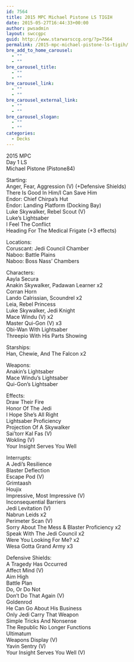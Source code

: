 ```yaml
---
id: 7564
title: 2015 MPC Michael Pistone LS TIGIH
date: 2015-05-27T16:44:33+00:00
author: pwsadmin
layout: swccgpc
guid: http://www.starwarsccg.org/?p=7564
permalink: /2015-mpc-michael-pistone-ls-tigih/
bre_add_to_home_carousel:
  - ""
  - ""
bre_carousel_title:
  - ""
  - ""
bre_carousel_link:
  - ""
  - ""
bre_carousel_external_link:
  - ""
  - ""
bre_carousel_slogan:
  - ""
  - ""
categories:
  - Decks
---
```

2015 MPC  
Day 1 LS  
Michael Pistone (Pistone84)

Starting:  
Anger, Fear, Aggression (V) (+Defensive Shields)  
There Is Good In Him/I Can Save Him  
Endor: Chief Chirpa&#8217;s Hut  
Endor: Landing Platform (Docking Bay)  
Luke Skywalker, Rebel Scout (V)  
Luke&#8217;s Lightsaber  
I Feel The Conflict  
Heading For The Medical Frigate (+3 effects)

Locations:  
Coruscant: Jedi Council Chamber  
Naboo: Battle Plains  
Naboo: Boss Nass&#8217; Chambers

Characters:  
Aayla Secura  
Anakin Skywalker, Padawan Learner x2  
Corran Horn  
Lando Calrissian, Scoundrel x2  
Leia, Rebel Princess  
Luke Skywalker, Jedi Knight  
Mace Windu (V) x2  
Master Qui-Gon (V) x3  
Obi-Wan With Lightsaber  
Threepio With His Parts Showing

Starships:  
Han, Chewie, And The Falcon x2

Weapons:  
Anakin&#8217;s Lightsaber  
Mace Windu&#8217;s Lightsaber  
Qui-Gon&#8217;s Lightsaber

Effects:  
Draw Their Fire  
Honor Of The Jedi  
I Hope She&#8217;s All Right  
Lightsaber Proficiency  
Projection Of A Skywalker  
Sai&#8217;torr Kal Fas (V)  
Wokling (V)  
Your Insight Serves You Well

Interrupts:  
A Jedi&#8217;s Resilience  
Blaster Deflection  
Escape Pod (V)  
Grimtaash  
Houjix  
Impressive, Most Impressive (V)  
Inconsequential Barriers  
Jedi Levitation (V)  
Nabrun Leids x2  
Perimeter Scan (V)  
Sorry About The Mess & Blaster Proficiency x2  
Speak With The Jedi Council x2  
Were You Looking For Me? x2  
Wesa Gotta Grand Army x3

Defensive Shields:  
A Tragedy Has Occurred  
Affect Mind (V)  
Aim High  
Battle Plan  
Do, Or Do Not  
Don&#8217;t Do That Again (V)  
Goldenrod  
He Can Go About His Business  
Only Jedi Carry That Weapon  
Simple Tricks And Nonsense  
The Republic No Longer Functions  
Ultimatum  
Weapons Display (V)  
Yavin Sentry (V)  
Your Insight Serves You Well (V)